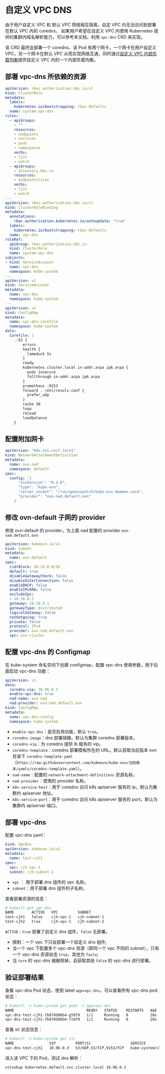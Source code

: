# 自定义 VPC DNS

由于用户自定义 VPC 和 默认 VPC 网络相互隔离，自定 VPC 内无法访问到部署在默认 VPC 内的 coredns。
如果用户希望在自定义 VPC 内使用 Kubernetes 提供的集群内域名解析能力，可以参考本文档，利用 `vpc-dns` CRD 来实现。

该 CRD 最终会部署一个 coredns，该 Pod 有两个网卡，一个网卡在用户自定义 VPC，另一个网卡在默认 VPC 从而实现网络互通，同时通过[自定义 VPC 内部负载均衡](./vpc-internal-lb.md)提供自定义 VPC 内的一个内部负载均衡。

## 部署 vpc-dns 所依赖的资源

```yaml
apiVersion: rbac.authorization.k8s.io/v1
kind: ClusterRole
metadata:
  labels:
    kubernetes.io/bootstrapping: rbac-defaults
  name: system:vpc-dns
rules:
  - apiGroups:
    - ""
    resources:
    - endpoints
    - services
    - pods
    - namespaces
    verbs:
    - list
    - watch
  - apiGroups:
    - discovery.k8s.io
    resources:
    - endpointslices
    verbs:
    - list
    - watch
---
apiVersion: rbac.authorization.k8s.io/v1
kind: ClusterRoleBinding
metadata:
  annotations:
    rbac.authorization.kubernetes.io/autoupdate: "true"
  labels:
    kubernetes.io/bootstrapping: rbac-defaults
  name: vpc-dns
roleRef:
  apiGroup: rbac.authorization.k8s.io
  kind: ClusterRole
  name: system:vpc-dns
subjects:
- kind: ServiceAccount
  name: vpc-dns
  namespace: kube-system
---
apiVersion: v1
kind: ServiceAccount
metadata:
  name: vpc-dns
  namespace: kube-system
---
apiVersion: v1
kind: ConfigMap
metadata:
  name: vpc-dns-corefile
  namespace: kube-system
data:
  Corefile: |
    .:53 {
        errors
        health {
          lameduck 5s
        }
        ready
        kubernetes cluster.local in-addr.arpa ip6.arpa {
          pods insecure
          fallthrough in-addr.arpa ip6.arpa
        }
        prometheus :9153
        forward . /etc/resolv.conf {
          prefer_udp
        }
        cache 30
        loop
        reload
        loadbalance
    }
```

## 配置附加网卡

```yaml
apiVersion: "k8s.cni.cncf.io/v1"
kind: NetworkAttachmentDefinition
metadata:
  name: ovn-nad
  namespace: default
spec:
  config: '{
      "cniVersion": "0.3.0",
      "type": "kube-ovn",
      "server_socket": "/run/openvswitch/kube-ovn-daemon.sock",
      "provider": "ovn-nad.default.ovn"
    }'
```

## 修改 ovn-default 子网的 provider

修改 ovn-default 的 provider，为上面 nad 配置的 provider `ovn-nad.default.ovn`

```yaml
apiVersion: kubeovn.io/v1
kind: Subnet
metadata:
  name: ovn-default
spec:
  cidrBlock: 10.16.0.0/16
  default: true
  disableGatewayCheck: false
  disableInterConnection: false
  enableDHCP: false
  enableIPv6RA: false
  excludeIps:
  - 10.16.0.1
  gateway: 10.16.0.1
  gatewayType: distributed
  logicalGateway: false
  natOutgoing: true
  private: false
  protocol: IPv4
  provider: ovn-nad.default.ovn
  vpc: ovn-cluster
```

## 配置 vpc-dns 的 Configmap

在 kube-system 命名空间下创建 configmap，配置 vpc-dns 使用参数，用于后面启动 vpc-dns 功能：

```yaml
apiVersion: v1
data:
  coredns-vip: 10.96.0.3
  enable-vpc-dns: true
  nad-name: ovn-nad
  nad-provider: ovn-nad.default.ovn
kind: ConfigMap
metadata:
  name: vpc-dns-config
  namespace: kube-system
```

* `enable-vpc-dns`：是否启用功能，默认 `true`。
* `coredns-image`：dns 部署镜像。默认为集群 coredns 部署版本。
* `coredns-vip`：为 coredns 提供 lb 服务的 vip。
* `coredns-template`：coredns 部署模板所在的 URL。默认获取当前版本 ovn 目录下 `coredns-template.yaml` （`https://raw.githubusercontent.com/kubeovn/kube-ovn/当前版本/yamls/coredns-template.yaml`）。
* `nad-name`：配置的 `network-attachment-definitions` 资源名称。
* `nad-provider`：使用的 provider 名称。
* `k8s-service-host`：用于 coredns 访问 k8s apiserver 服务的 ip，默认为集群内 apiserver 地址。
* `k8s-service-port`：用于 coredns 访问 k8s apiserver 服务的 port，默认为集群内 apiserver 端口。

## 部署 vpc-dns

配置 vpc-dns yaml：

```yaml
kind: VpcDns
apiVersion: kubeovn.io/v1
metadata:
  name: test-cjh1
spec:
  vpc: cjh-vpc-1
  subnet: cjh-subnet-1
```

* `vpc` ： 用于部署 dns 组件的 vpc 名称。
* `subnet`：用于部署 dns 组件的子名称。

查看部署资源的信息：

```bash
# kubectl get vpc-dns
NAME        ACTIVE   VPC         SUBNET   
test-cjh1   false    cjh-vpc-1   cjh-subnet-1   
test-cjh2   true     cjh-vpc-1   cjh-subnet-2 
```

`ACTIVE` : `true` 部署了自定义 dns 组件，`false` 无部署。

* 限制：一个 vpc 下只会部署一个自定义 dns 组件;
* 当一个 vpc 下配置多个 vpc-dns 资源（即同一个 vpc 不同的 subnet），只有一个 vpc-dns 资源状态 `true`，其他为 `fasle`;
* 当 `ture` 的 vpc-dns 被删除掉，会获取其他 `false` 的 vpc-dns 进行部署。

## 验证部署结果

查看 vpc-dns Pod 状态，使用 label `app=vpc-dns`，可以查看所有 vpc-dns pod 状态：

```bash
# kubectl -n kube-system get pods -l app=vpc-dns
NAME                                 READY   STATUS    RESTARTS   AGE
vpc-dns-test-cjh1-7b878d96b4-g5979   1/1     Running   0          28s
vpc-dns-test-cjh1-7b878d96b4-ltmf9   1/1     Running   0          28s
```

查看 slr 状态信息：

```bash
# kubectl -n kube-system get slr
NAME                VIP         PORT(S)                  SERVICE                             AGE
vpc-dns-test-cjh1   10.96.0.3   53/UDP,53/TCP,9153/TCP   kube-system/slr-vpc-dns-test-cjh1   113s
```


进入该 VPC 下的 Pod，测试 dns 解析：

```bash
nslookup kubernetes.default.svc.cluster.local 10.96.0.3
```
